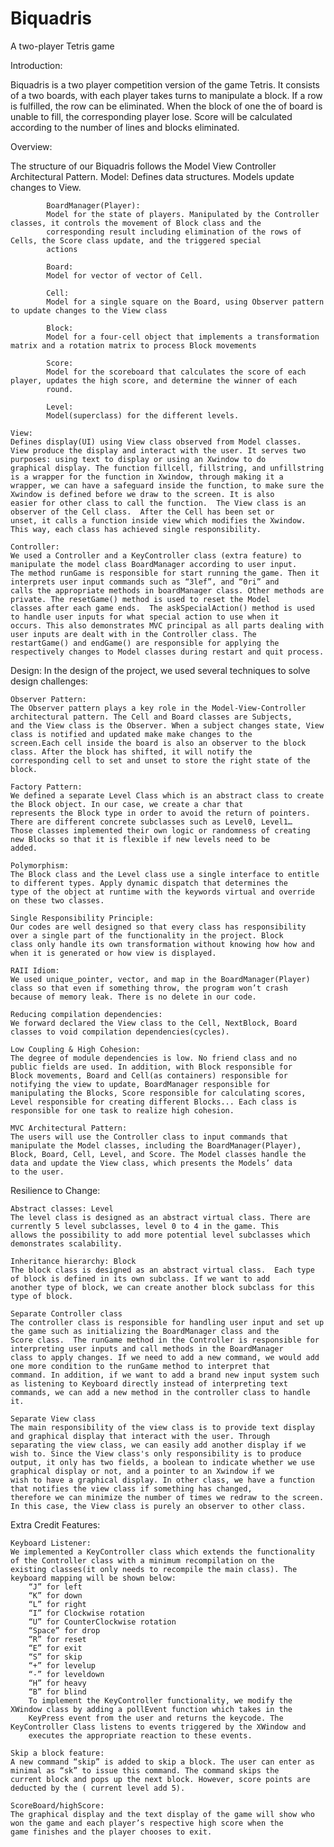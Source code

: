 # Biquadris
A two-player Tetris game

Introduction:

Biquadris is a two player competition version of the game Tetris. It consists of a two boards, with each player takes turns to manipulate a block. If a row is fulfilled, the row can be eliminated. When the block of one the of board is unable to fill, the corresponding player lose. Score will be calculated according to the number of lines and blocks eliminated.


Overview:

The structure of our Biquadris follows the Model View Controller Architectural Pattern. 
    Model:
        Defines data structures. Models update changes to View. 
        
            BoardManager(Player):    
            Model for the state of players. Manipulated by the Controller classes, it controls the movement of Block class and the       
            corresponding result including elimination of the rows of Cells, the Score class update, and the triggered special    
            actions
			
            Board: 
            Model for vector of vector of Cell.  
			
			Cell:
			Model for a single square on the Board, using Observer pattern to update changes to the View class

			Block: 
			Model for a four-cell object that implements a transformation matrix and a rotation matrix to process Block movements

			Score:
 			Model for the scoreboard that calculates the score of each player, updates the high score, and determine the winner of each 
			round.

			Level:
 			Model(superclass) for the different levels. 
			
	View:
	Defines display(UI) using View class observed from Model classes.
	View produce the display and interact with the user. It serves two purposes: using text to display or using an Xwindow to do 
	graphical display. The function fillcell, fillstring, and unfillstring is a wrapper for the function in Xwindow, through making it a 
	wrapper, we can have a safeguard inside the function, to make sure the Xwindow is defined before we draw to the screen. It is also
	easier for other class to call the function.  The View class is an observer of the Cell class.  After the Cell has been set or 
	unset, it calls a function inside view which modifies the Xwindow. This way, each class has achieved single responsibility. 
	
	Controller:
	We used a Controller and a KeyController class (extra feature) to manipulate the model class BoardManager according to user input.
	The method runGame is responsible for start running the game. Then it interprets user input commands such as “3lef”, and “0ri” and 
	calls the appropriate methods in boardManager class. Other methods are private. The resetGame() method is used to reset the Model
	classes after each game ends.  The askSpecialAction() method is used to handle user inputs for what special action to use when it
	occurs. This also demonstrates MVC principal as all parts dealing with user inputs are dealt with in the Controller class. The
	restartGame() and endGame() are responsible for applying the respectively changes to Model classes during restart and quit process.

Design:
	In the design of the project, we used several techniques to solve design challenges:
	
	Observer Pattern: 
	The Observer pattern plays a key role in the Model-View-Controller architectural pattern. The Cell and Board classes are Subjects,
	and the View class is the Observer. When a subject changes state, View class is notified and updated make make changes to the
	screen.Each cell inside the board is also an observer to the block class. After the block has shifted, it will notify the 
	corresponding cell to set and unset to store the right state of the block.
	
	Factory Pattern: 
	We defined a separate Level Class which is an abstract class to create the Block object. In our case, we create a char that 
	represents the Block type in order to avoid the return of pointers. There are different concrete subclasses such as Level0, Level1… 
	Those classes implemented their own logic or randomness of creating new Blocks so that it is flexible if new levels need to be
	added.

	Polymorphism:
	The Block class and the Level class use a single interface to entitle to different types. Apply dynamic dispatch that determines the
	type of the object at runtime with the keywords virtual and override on these two classes.
	
	Single Responsibility Principle:
	Our codes are well designed so that every class has responsibility over a single part of the functionality in the project. Block 
	class only handle its own transformation without knowing how how and when it is generated or how view is displayed.

	RAII Idiom:
	We used unique_pointer, vector, and map in the BoardManager(Player) class so that even if something throw, the program won’t crash 
	because of memory leak. There is no delete in our code.
	
	Reducing compilation dependencies:
	We forward declared the View class to the Cell, NextBlock, Board classes to void compilation dependencies(cycles). 

	Low Coupling & High Cohesion:
	The degree of module dependencies is low. No friend class and no public fields are used. In addition, with Block responsible for 
	Block movements, Board and Cell(as containers) responsible for notifying the view to update, BoardManager responsible for 
	manipulating the Blocks, Score responsible for calculating scores, Level responsible for creating different Blocks... Each class is 
	responsible for one task to realize high cohesion.
	
	MVC Architectural Pattern: 
	The users will use the Controller class to input commands that manipulate the Model classes, including the BoardManager(Player), 
	Block, Board, Cell, Level, and Score. The Model classes handle the data and update the View class, which presents the Models’ data
	to the user.

Resilience to Change:

	Abstract classes: Level
	The level class is designed as an abstract virtual class. There are currently 5 level subclasses, level 0 to 4 in the game. This 
	allows the possibility to add more potential level subclasses which demonstrates scalability.  
	
	Inheritance hierarchy: Block
	The block class is designed as an abstract virtual class.  Each type of block is defined in its own subclass. If we want to add 
	another type of block, we can create another block subclass for this type of block. 

	Separate Controller class
	The controller class is responsible for handling user input and set up the game such as initializing the BoardManager class and the 
	Score class.  The runGame method in the Controller is responsible for interpreting user inputs and call methods in the BoardManager
	class to apply changes. If we need to add a new command, we would add one more condition to the runGame method to interpret that
	command. In addition, if we want to add a brand new input system such as listening to Keyboard directly instead of interpreting text
	commands, we can add a new method in the controller class to handle it.

	Separate View class
	The main responsibility of the view class is to provide text display and graphical display that interact with the user. Through 
	separating the view class, we can easily add another display if we wish to. Since the View class's only responsibility is to produce
	output, it only has two fields, a boolean to indicate whether we use graphical display or not, and a pointer to an Xwindow if we 
	wish to have a graphical display. In other class, we have a function that notifies the view class if something has changed, 
	therefore we can minimize the number of times we redraw to the screen.
	In this case, the View class is purely an observer to other class.

Extra Credit Features:

	Keyboard Listener:
	We implemented a KeyController class which extends the functionality of the Controller class with a minimum recompilation on the 
	existing classes(it only needs to recompile the main class). The keyboard mapping will be shown below:
		“J” for left
		“K” for down
		“L” for right
		“I” for Clockwise rotation
		“U” for CounterClockwise rotation
		“Space” for drop
		“R” for reset
		“E” for exit
		“S” for skip
		“+” for levelup
		“-” for leveldown
		“H” for heavy
		“B” for blind
		To implement the KeyController functionality, we modify the XWindow class by adding a pollEvent function which takes in the 
		KeyPress event from the user and returns the keycode. The KeyController Class listens to events triggered by the XWindow and 
		executes the appropriate reaction to these events. 

	Skip a block feature:
	A new command “skip” is added to skip a block. The user can enter as minimal as “sk” to issue this command. The command skips the 
	current block and pops up the next block. However, score points are deducted by the ( current level add 5). 

	ScoreBoard/highScore:
	The graphical display and the text display of the game will show who won the game and each player’s respective high score when the 
	game finishes and the player chooses to exit.
	
